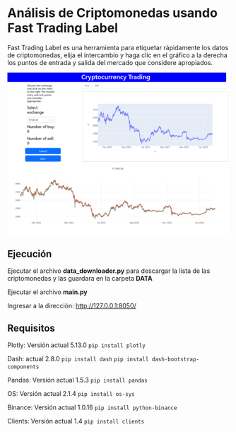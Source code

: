 #   Análisis de Criptomonedas usando Fast Trading Label

Fast Trading Label es una herramienta para etiquetar rápidamente los datos de criptomonedas, elija el intercambio y haga clic en el gráfico a la derecha los puntos de entrada y salida del mercado que considere apropiados.

<p aling="center">
    <img src="./README_img/0.png" alt="">
</p>


##  Ejecución
Ejecutar el archivo **data_downloader.py** para descargar la lista de las criptomonedas y las guardara en la carpeta **DATA**

Ejecutar el archivo **main.py**


Ingresar a la dirección: http://127.0.0.1:8050/




##  Requisitos

Plotly: Versión actual 5.13.0
`pip install plotly`

Dash:  actual 2.8.0
`pip install dash`
`pip install dash-bootstrap-components`

Pandas: Versión actual 1.5.3
`pip install pandas`

OS: Versión actual 2.1.4
`pip install os-sys`

Binance: Versión actual 1.0.16
`pip install python-binance`

Clients: Versión actual 1.4
`pip install clients`